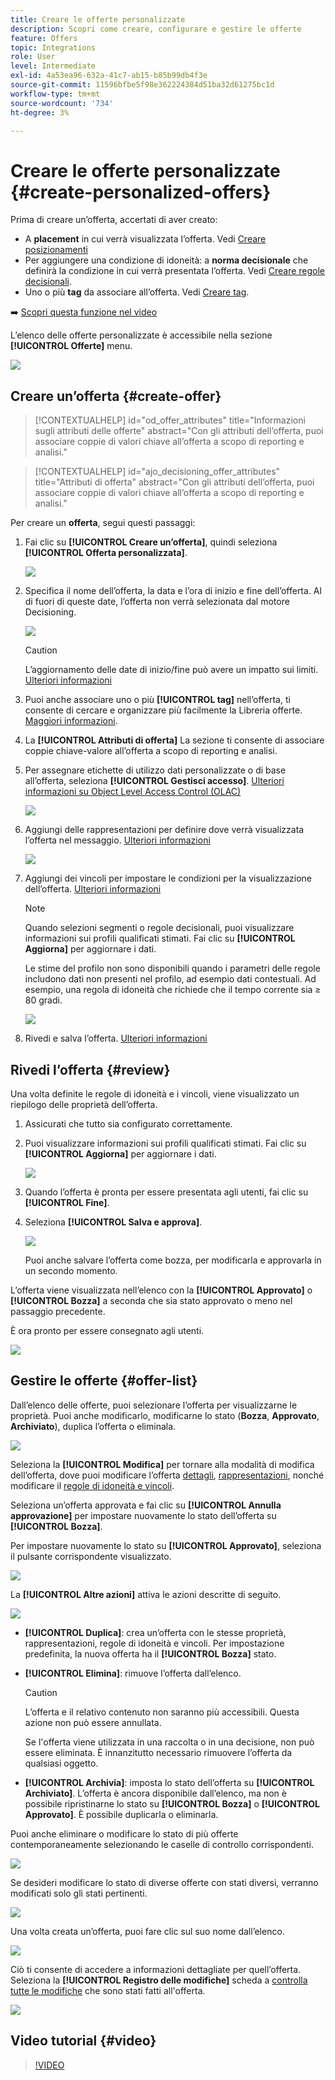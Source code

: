 ```yaml
---
title: Creare le offerte personalizzate
description: Scopri come creare, configurare e gestire le offerte
feature: Offers
topic: Integrations
role: User
level: Intermediate
exl-id: 4a53ea96-632a-41c7-ab15-b85b99db4f3e
source-git-commit: 11596bfbe5f98e362224384d51ba32d61275bc1d
workflow-type: tm+mt
source-wordcount: '734'
ht-degree: 3%

---
```


# Creare le offerte personalizzate {#create-personalized-offers}

Prima di creare un’offerta, accertati di aver creato:

* A **placement** in cui verrà visualizzata l’offerta. Vedi [Creare posizionamenti](../offer-library/creating-placements.md)
* Per aggiungere una condizione di idoneità: a **norma decisionale** che definirà la condizione in cui verrà presentata l’offerta. Vedi [Creare regole decisionali](../offer-library/creating-decision-rules.md).
* Uno o più **tag** da associare all’offerta. Vedi [Creare tag](../offer-library/creating-tags.md).

➡️ [Scopri questa funzione nel video](#video)

L’elenco delle offerte personalizzate è accessibile nella sezione **[!UICONTROL Offerte]** menu.

![](../assets/offers_list.png)

## Creare un’offerta {#create-offer}

>[!CONTEXTUALHELP]
>id="od_offer_attributes"
>title="Informazioni sugli attributi delle offerte"
>abstract="Con gli attributi dell’offerta, puoi associare coppie di valori chiave all’offerta a scopo di reporting e analisi."

>[!CONTEXTUALHELP]
>id="ajo_decisioning_offer_attributes"
>title="Attributi di offerta"
>abstract="Con gli attributi dell’offerta, puoi associare coppie di valori chiave all’offerta a scopo di reporting e analisi."

Per creare un **offerta**, segui questi passaggi:

1. Fai clic su **[!UICONTROL Creare un’offerta]**, quindi seleziona **[!UICONTROL Offerta personalizzata]**.

   ![](../assets/create_offer.png)

1. Specifica il nome dell’offerta, la data e l’ora di inizio e fine dell’offerta. Al di fuori di queste date, l’offerta non verrà selezionata dal motore Decisioning.

   ![](../assets/offer_details.png)

   >[!CAUTION]
   >
   >L’aggiornamento delle date di inizio/fine può avere un impatto sui limiti. [Ulteriori informazioni](add-constraints.md#capping-change-date)

1. Puoi anche associare uno o più **[!UICONTROL tag]** nell’offerta, ti consente di cercare e organizzare più facilmente la Libreria offerte. [Maggiori informazioni](creating-tags.md).

1. La **[!UICONTROL Attributi di offerta]** La sezione ti consente di associare coppie chiave-valore all’offerta a scopo di reporting e analisi.

1. Per assegnare etichette di utilizzo dati personalizzate o di base all’offerta, seleziona **[!UICONTROL Gestisci accesso]**. [Ulteriori informazioni su Object Level Access Control (OLAC)](../../administration/object-based-access.md)

   ![](../assets/offer_manage-access.png)

1. Aggiungi delle rappresentazioni per definire dove verrà visualizzata l’offerta nel messaggio. [Ulteriori informazioni](add-representations.md)

   ![](../assets/channel-placement.png)

1. Aggiungi dei vincoli per impostare le condizioni per la visualizzazione dell’offerta. [Ulteriori informazioni](add-constraints.md)

   >[!NOTE]
   >
   >Quando selezioni segmenti o regole decisionali, puoi visualizzare informazioni sui profili qualificati stimati. Fai clic su **[!UICONTROL Aggiorna]** per aggiornare i dati.
   >
   >Le stime del profilo non sono disponibili quando i parametri delle regole includono dati non presenti nel profilo, ad esempio dati contestuali. Ad esempio, una regola di idoneità che richiede che il tempo corrente sia ≥ 80 gradi.

   ![](../assets/offer-constraints-example.png)

1. Rivedi e salva l’offerta. [Ulteriori informazioni](#review)

## Rivedi l’offerta {#review}

Una volta definite le regole di idoneità e i vincoli, viene visualizzato un riepilogo delle proprietà dell’offerta.

1. Assicurati che tutto sia configurato correttamente.

1. Puoi visualizzare informazioni sui profili qualificati stimati. Fai clic su **[!UICONTROL Aggiorna]** per aggiornare i dati.

   ![](../assets/offer-summary-estimate.png)

1. Quando l’offerta è pronta per essere presentata agli utenti, fai clic su **[!UICONTROL Fine]**.

1. Seleziona **[!UICONTROL Salva e approva]**.

   ![](../assets/offer_review.png)

   Puoi anche salvare l’offerta come bozza, per modificarla e approvarla in un secondo momento.

L’offerta viene visualizzata nell’elenco con la **[!UICONTROL Approvato]** o **[!UICONTROL Bozza]** a seconda che sia stato approvato o meno nel passaggio precedente.

È ora pronto per essere consegnato agli utenti.

![](../assets/offer_created.png)

## Gestire le offerte {#offer-list}

Dall’elenco delle offerte, puoi selezionare l’offerta per visualizzarne le proprietà. Puoi anche modificarlo, modificarne lo stato (**Bozza**, **Approvato**, **Archiviato**), duplica l’offerta o eliminala.

![](../assets/offer_created.png)

Seleziona la **[!UICONTROL Modifica]** per tornare alla modalità di modifica dell’offerta, dove puoi modificare l’offerta [dettagli](#create-offer), [rappresentazioni](#representations), nonché modificare il [regole di idoneità e vincoli](#eligibility).

Seleziona un’offerta approvata e fai clic su **[!UICONTROL Annulla approvazione]** per impostare nuovamente lo stato dell’offerta su **[!UICONTROL Bozza]**.

Per impostare nuovamente lo stato su **[!UICONTROL Approvato]**, seleziona il pulsante corrispondente visualizzato.

![](../assets/offer_approve.png)

La **[!UICONTROL Altre azioni]** attiva le azioni descritte di seguito.

![](../assets/offer_more-actions.png)

* **[!UICONTROL Duplica]**: crea un’offerta con le stesse proprietà, rappresentazioni, regole di idoneità e vincoli. Per impostazione predefinita, la nuova offerta ha il **[!UICONTROL Bozza]** stato.
* **[!UICONTROL Elimina]**: rimuove l’offerta dall’elenco.

   >[!CAUTION]
   >
   >L’offerta e il relativo contenuto non saranno più accessibili. Questa azione non può essere annullata.
   >
   >Se l&#39;offerta viene utilizzata in una raccolta o in una decisione, non può essere eliminata. È innanzitutto necessario rimuovere l’offerta da qualsiasi oggetto.

* **[!UICONTROL Archivia]**: imposta lo stato dell’offerta su **[!UICONTROL Archiviato]**. L’offerta è ancora disponibile dall’elenco, ma non è possibile ripristinarne lo stato su **[!UICONTROL Bozza]** o **[!UICONTROL Approvato]**. È possibile duplicarla o eliminarla.

Puoi anche eliminare o modificare lo stato di più offerte contemporaneamente selezionando le caselle di controllo corrispondenti.

![](../assets/offer_multiple-selection.png)

Se desideri modificare lo stato di diverse offerte con stati diversi, verranno modificati solo gli stati pertinenti.

![](../assets/offer_change-status.png)

Una volta creata un’offerta, puoi fare clic sul suo nome dall’elenco.

![](../assets/offer_click-name.png)

Ciò ti consente di accedere a informazioni dettagliate per quell’offerta. Seleziona la **[!UICONTROL Registro delle modifiche]** scheda a [controlla tutte le modifiche](../get-started/user-interface.md#monitoring-changes) che sono stati fatti all&#39;offerta.

![](../assets/offer_information.png)

## Video tutorial {#video}

>[!VIDEO](https://video.tv.adobe.com/v/329375?quality=12)

